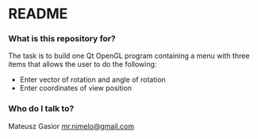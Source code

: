 # README #

### What is this repository for? ###

The task is to build one Qt OpenGL program containing a menu with three items that allows the user to do the following:  
- Enter vector of rotation and angle of rotation  
- Enter coordinates of view position  

### Who do I talk to? ###

Mateusz Gasior mr.nimelo@gmail.com
